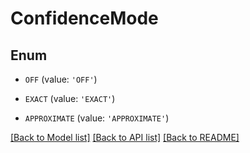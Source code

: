 # ConfidenceMode


## Enum

* `OFF` (value: `'OFF'`)

* `EXACT` (value: `'EXACT'`)

* `APPROXIMATE` (value: `'APPROXIMATE'`)

[[Back to Model list]](../README.md#documentation-for-models) [[Back to API list]](../README.md#documentation-for-api-endpoints) [[Back to README]](../README.md)


